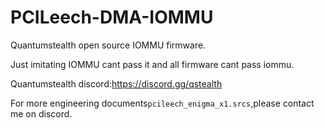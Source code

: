 # PCILeech-DMA-IOMMU
Quantumstealth open source IOMMU firmware.

Just imitating IOMMU cant pass it and all firmware cant pass iommu.

Quantumstealth discord:https://discord.gg/qstealth

For more engineering documents`pcileech_enigma_x1.srcs`,please contact me on discord.

